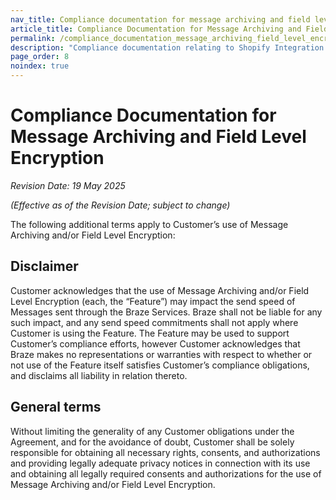```yaml
---
nav_title: Compliance documentation for message archiving and field level encryption
article_title: Compliance Documentation for Message Archiving and Field Level Encryption
permalink: /compliance_documentation_message_archiving_field_level_encryption/
description: "Compliance documentation relating to Shopify Integration."
page_order: 8
noindex: true
---
```


# Compliance Documentation for Message Archiving and Field Level Encryption

_Revision Date: 19 May 2025_

_(Effective as of the Revision Date; subject to change)_

The following additional terms apply to Customer’s use of Message Archiving and/or Field Level Encryption:

## Disclaimer

Customer acknowledges that the use of Message Archiving and/or Field Level Encryption (each, the “Feature”) may impact the send speed of Messages sent through the Braze Services. Braze shall not be liable for any such impact, and any send speed commitments shall not apply where Customer is using the Feature. The Feature may be used to support Customer’s compliance efforts, however Customer acknowledges that Braze makes no representations or warranties with respect to whether or not use of the Feature itself satisfies Customer’s compliance obligations, and disclaims all liability in relation thereto.

## General terms

Without limiting the generality of any Customer obligations under the Agreement, and for the avoidance of doubt, Customer shall be solely responsible for obtaining all necessary rights, consents, and authorizations and providing legally adequate privacy notices in connection with its use and obtaining all legally required consents and authorizations for the use of Message Archiving and/or Field Level Encryption.
